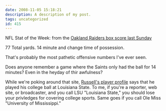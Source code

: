 ```yaml
---
date: 2008-11-05 15:18:21
description: A description of my post.
tags: uncategorized
id: 415
---
```

NFL Stat of the Week:  from the <a href="http://www.nfl.com/gamecenter?game_id=29654&season=2008&displayPage=tab_gamecenter&week=REG9" target="_blank">Oakland Raiders box score last Sunday</a>

77 Total yards.
14 minute and change time of possession<!--more-->.

That's probably the most pathetic offensive numbers I've ever seen.

Does anyone remember a game where the Saints only had the ball for 14 minutes?  Even in the heyday of thir awfulness?

While we're poking around that site, <a href="http://www.nfl.com/players/profile?id=00-0025388" target="_blank">Russell's player profile</a> says that he played his college ball at Louisiana State.  To me, if you're a reporter, web site, or broadcaster, and you call LSU "Louisiana State," you should lose your privledges for covering college sports.  Same goes if you call Ole Miss "University of Mississippi."